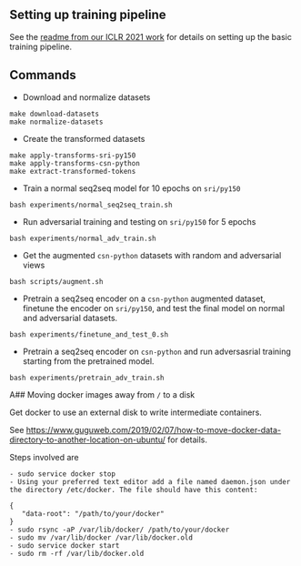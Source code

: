 ## Setting up training pipeline

See the [readme from our ICLR 2021 work](https://github.com/ALFA-group/adversarial-code-generation) for details on setting up the basic training pipeline.

## Commands

- Download and normalize datasets
```
make download-datasets
make normalize-datasets
```
- Create the transformed datasets
```
make apply-transforms-sri-py150
make apply-transforms-csn-python
make extract-transformed-tokens
```
- Train a normal seq2seq model for 10 epochs on `sri/py150`
```
bash experiments/normal_seq2seq_train.sh
```
- Run adversarial training and testing on `sri/py150` for 5 epochs
```
bash experiments/normal_adv_train.sh
```
- Get the augmented `csn-python` datasets with random and adversarial views
```
bash scripts/augment.sh
```
- Pretrain a seq2seq encoder on a `csn-python` augmented dataset, finetune the encoder on `sri/py150`, and test the final model on normal and adversarial datasets.
```
bash experiments/finetune_and_test_0.sh
```
- Pretrain a seq2seq encoder on `csn-python` and run adversasrial training starting from the pretrained model.
```
bash experiments/pretrain_adv_train.sh
```
A## Moving docker images away from `/` to a disk

Get docker to use an external disk to write intermediate containers. 

See https://www.guguweb.com/2019/02/07/how-to-move-docker-data-directory-to-another-location-on-ubuntu/ for details. 

Steps involved are
```
- sudo service docker stop
- Using your preferred text editor add a file named daemon.json under the directory /etc/docker. The file should have this content:

{
   "data-root": "/path/to/your/docker"
}
- sudo rsync -aP /var/lib/docker/ /path/to/your/docker
- sudo mv /var/lib/docker /var/lib/docker.old
- sudo service docker start
- sudo rm -rf /var/lib/docker.old
```
